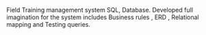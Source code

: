 Field Training management system
SQL, Database.
Developed full imagination for the system includes Business rules , ERD , Relational mapping and Testing queries.
